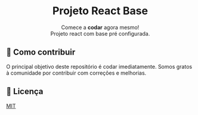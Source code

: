 <h1 align = "center">
    Projeto React Base
</h1>

<p align = "center">
  Comece a <strong>codar</strong> agora mesmo!<br>
  Projeto react com base pré configurada.
</p>

## 👏 Como contribuir

O principal objetivo deste repositório é codar imediatamente. Somos gratos à comunidade por contribuir com correções e melhorias.

## 📄 Licença

[MIT](https://github.com/samuelrochati/Project-React-Base/blob/master/License)
